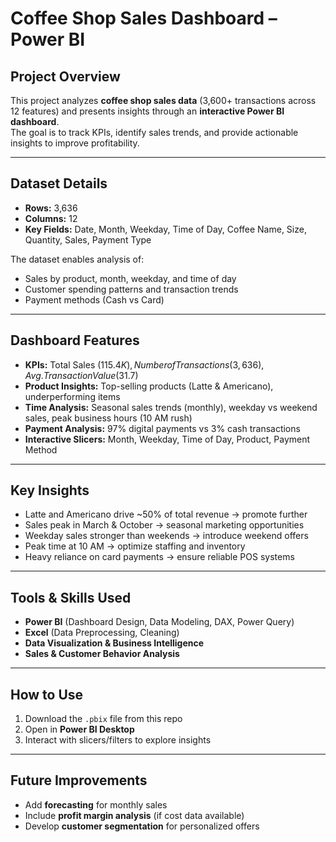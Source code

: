 # Coffee Shop Sales Dashboard – Power BI  

## Project Overview  
This project analyzes **coffee shop sales data** (3,600+ transactions across 12 features) and presents insights through an **interactive Power BI dashboard**.  
The goal is to track KPIs, identify sales trends, and provide actionable insights to improve profitability.  

---

## Dataset Details  
- **Rows:** 3,636  
- **Columns:** 12  
- **Key Fields:** Date, Month, Weekday, Time of Day, Coffee Name, Size, Quantity, Sales, Payment Type  

The dataset enables analysis of:  
- Sales by product, month, weekday, and time of day  
- Customer spending patterns and transaction trends  
- Payment methods (Cash vs Card)  

---

##  Dashboard Features  
- **KPIs:** Total Sales ($115.4K), Number of Transactions (3,636), Avg. Transaction Value ($31.7)  
- **Product Insights:** Top-selling products (Latte & Americano), underperforming items  
- **Time Analysis:** Seasonal sales trends (monthly), weekday vs weekend sales, peak business hours (10 AM rush)  
- **Payment Analysis:** 97% digital payments vs 3% cash transactions  
- **Interactive Slicers:** Month, Weekday, Time of Day, Product, Payment Method  

---

##  Key Insights  
- Latte and Americano drive ~50% of total revenue → promote further  
- Sales peak in March & October → seasonal marketing opportunities  
- Weekday sales stronger than weekends → introduce weekend offers  
- Peak time at 10 AM → optimize staffing and inventory  
- Heavy reliance on card payments → ensure reliable POS systems  

---

##  Tools & Skills Used  
- **Power BI** (Dashboard Design, Data Modeling, DAX, Power Query)  
- **Excel** (Data Preprocessing, Cleaning)  
- **Data Visualization & Business Intelligence**  
- **Sales & Customer Behavior Analysis**   

---

## How to Use  
1. Download the `.pbix` file from this repo  
2. Open in **Power BI Desktop**  
3. Interact with slicers/filters to explore insights  

---

##  Future Improvements  
- Add **forecasting** for monthly sales  
- Include **profit margin analysis** (if cost data available)  
- Develop **customer segmentation** for personalized offers  
 

